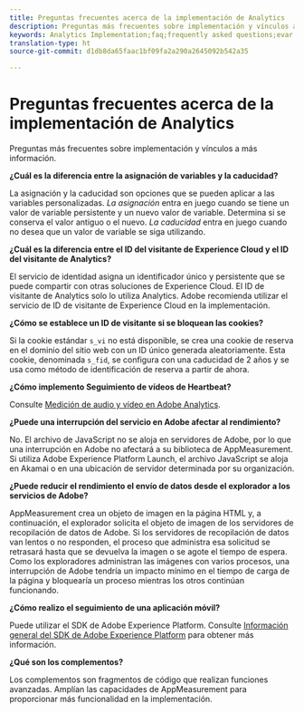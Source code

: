```yaml
---
title: Preguntas frecuentes acerca de la implementación de Analytics
description: Preguntas más frecuentes sobre implementación y vínculos a más información.
keywords: Analytics Implementation;faq;frequently asked questions;evar expiration;custom event visibility;timestamp;visitor id grace period;visitor id;Experience Cloud visitor id;analytics visitor id;dtm;heartbeat;cookies;tracking server;performance;javascript;data collection;s_code version;s_code debug;track link types;track video;track mobile app;first party cookie;ssl certificate;certification expiration;certificate expiration;plugins;data insertion api;500 error;500;Manage user;manage group;users;groups
translation-type: ht
source-git-commit: d1db8da65faac1bf09fa2a290a2645092b542a35

---
```



# Preguntas frecuentes acerca de la implementación de Analytics

Preguntas más frecuentes sobre implementación y vínculos a más información.

**¿Cuál es la diferencia entre la asignación de variables y la caducidad?**

La asignación y la caducidad son opciones que se pueden aplicar a las variables personalizadas. *La asignación* entra en juego cuando se tiene un valor de variable persistente y un nuevo valor de variable. Determina si se conserva el valor antiguo o el nuevo. *La caducidad* entra en juego cuando no desea que un valor de variable se siga utilizando.

**¿Cuál es la diferencia entre el ID del visitante de Experience Cloud y el ID del visitante de Analytics?**

El servicio de identidad asigna un identificador único y persistente que se puede compartir con otras soluciones de Experience Cloud. El ID de visitante de Analytics solo lo utiliza Analytics. Adobe recomienda utilizar el servicio de ID de visitante de Experience Cloud en la implementación.

**¿Cómo se establece un ID de visitante si se bloquean las cookies?**

Si la cookie estándar `s_vi` no está disponible, se crea una cookie de reserva en el dominio del sitio web con un ID único generada aleatoriamente. Esta cookie, denominada `s_fid`, se configura con una caducidad de 2 años y se usa como método de identificación de reserva a partir de ahora.

**¿Cómo implemento Seguimiento de vídeos de Heartbeat?**

Consulte [Medición de audio y vídeo en Adobe Analytics](https://docs.adobe.com/content/help/es-ES/media-analytics/using/media-overview.html).

**¿Puede una interrupción del servicio en Adobe afectar al rendimiento?**

No. El archivo de JavaScript no se aloja en servidores de Adobe, por lo que una interrupción en Adobe no afectará a su biblioteca de AppMeasurement. Si utiliza Adobe Experience Platform Launch, el archivo JavaScript se aloja en Akamai o en una ubicación de servidor determinada por su organización.

**¿Puede reducir el rendimiento el envío de datos desde el explorador a los servicios de Adobe?**

AppMeasurement crea un objeto de imagen en la página HTML y, a continuación, el explorador solicita el objeto de imagen de los servidores de recopilación de datos de Adobe. Si los servidores de recopilación de datos van lentos o no responden, el proceso que administra esa solicitud se retrasará hasta que se devuelva la imagen o se agote el tiempo de espera. Como los exploradores administran las imágenes con varios procesos, una interrupción de Adobe tendría un impacto mínimo en el tiempo de carga de la página y bloquearía un proceso mientras los otros continúan funcionando.

**¿Cómo realizo el seguimiento de una aplicación móvil?**

Puede utilizar el SDK de Adobe Experience Platform. Consulte [Información general del SDK de Adobe Experience Platform](https://aep-sdks.gitbook.io/docs/) para obtener más información.

**¿Qué son los complementos?**

Los complementos son fragmentos de código que realizan funciones avanzadas. Amplían las capacidades de AppMeasurement para proporcionar más funcionalidad en la implementación.
